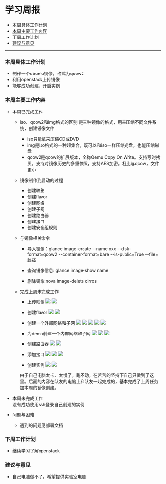 # 学习周报
* [本周具体工作计划](#本周具体工作计划)
* [本周主要工作内容](#本周主要工作内容)
* [下周工作计划](#下周工作计划)
* [建议与意见](#建议与意见)

---

<h3 id="本周具体工作计划">本周具体工作计划</h3>

+ 制作一个ubuntu镜像，格式为qcow2
+ 利用openstack上传镜像
+ 能够成功创建、开启实例  

<h3 id="本周主要工作内容">本周主要工作内容</h3>

+ 本周已完成工作  
    + iso、qcow2和img格式的区别
        是三种镜像的格式，用来压缩不同文件系统，创建镜像文件
        + iso只能拿来压缩CD或DVD
        + img是iso格式的一种超集合，既可以和iso一样压缩光盘，也能压缩磁盘
        + qcow2是qcow的扩展版本，全称Qemu Copy On Write。支持写时拷贝，支持对镜像历史的多重快照，支持AES加密。相比与qcow，文件更小

    + 镜像制作到启动的过程
        - 创建映象
        - 创建flavor
        - 创建网络
        - 创建子网
        - 创建路由器
        - 创建接口
        - 创建安全组规则

    + 与镜像相关命令
        +  导入镜像：glance image-create --name xxx --disk-format=qcow2 --container-format=bare --is-public=True --file=路径

        + 查询镜像信息: glance image-show name

        + 删除镜像:nova image-delete cirros

    + 完成上周未完成工作
        + 上传映像
            ![](../assets/houhxpictures/task2-28.PNG)
            ![](../assets/houhxpictures/task2-29.PNG)

        + 创建flavor
            ![](../assets/houhxpictures/task2-16.PNG)
            ![](../assets/houhxpictures/task2-17.PNG)

        + 创建一个外部网络和子网
            ![](../assets/houhxpictures/task2-18.PNG)
            ![](../assets/houhxpictures/task2-19.PNG)
            ![](../assets/houhxpictures/task2-20.PNG)
            ![](../assets/houhxpictures/task2-21.PNG)
            ![](../assets/houhxpictures/task2-22.PNG)

        + 为demo创建一个内部网络和子网
            ![](../assets/houhxpictures/task2-23.PNG)
            ![](../assets/houhxpictures/task2-24.PNG)
            ![](../assets/houhxpictures/task2-25.PNG)

        + 创建路由器
            ![](../assets/houhxpictures/task2-26.PNG)
            ![](../assets/houhxpictures/task2-27.PNG)

        + 添加接口
            ![](../assets/houhxpictures/task2-30.PNG)
            ![](../assets/houhxpictures/task2-31.PNG)
            ![](../assets/houhxpictures/task2-32.PNG)

        + 创建实例
            ![](../assets/houhxpictures/task2-34.PNG)
            ![](../assets/houhxpictures/task2-35.PNG)

        由于自己电脑太卡、太慢了，跑不动，在苦苦的坚持下自己只做到了这里。后面的内容在队友的电脑上和队友一起完成的，基本完成了上周任务加本周的镜像创建。

+ 本周未完成工作  
    没有成功使用ssh登录自己创建的实例

+ 问题与困难  
    + 遇到的问题见部署文档

<h3 id="下周工作计划">下周工作计划</h3>

+ 继续学习了解openstack

<h3 id="建议与意见">建议与意见</h3>

+ 自己电脑做不了，希望提供实验室电脑